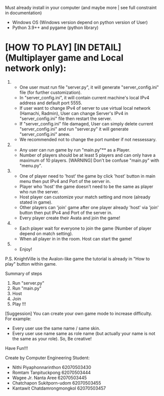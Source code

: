 Must already install in your computer (and maybe more | see full constraint in documentation)
- Windows OS (Windows version depend on python version of User)
- Python 3.9++ and pygame (python library)

# [HOW TO PLAY] [IN DETAIL] (Multiplayer game and Local network only):
1. - One user must run file "server.py", it will generate "server_config.ini" file (for further customization).
   - In "server_config.ini", it will contain current machine's local IPv4 address and default port 5555.
   - If user want to change IPv4 of server to use virtual local network (Hamachi, Radmin), User can change
     Server's IPv4 in "server_config.ini" file then restart the server.
   - If "server_config.ini" file damaged, User can simply delete current "server_config.ini" and run "server.py"
     it will generate "server_config.ini" anew.
   - We recommended not to change the port number if not nessessary.

2. - Any user can run game by run "main.py"** as a Player.
   - Number of players should be at least 5 players and can only have a maximum of 10 players.
   [WARNING] Don't be confuse "main.py" with "menu.py".

3. - One of player need to 'host' the game by click 'host' button in main menu
     then put IPv4 and Port of the server in.
   - Player who 'host' the game doesn't need to be the same as player who run the server.
   - Host player can customize your match setting and more (already stated in game).
   - Other players can 'join' game after one player already 'host' via 'join' button
     then put IPv4 and Port of the server in.
   - Every player create their Avata and join the game!

4. - Each player wait for everyone to join the game (Number of player depend on match setting).
   - When all player in in the room. Host can start the game!

5. - Enjoy!

P.S. KnightVille is the Avalon-like game the tutorial is already in "How to play" button within game.

Summary of steps
1. Run "server.py"
2. Run "main.py"
3. Host
4. Join
5. Play !!!

[Suggession] You can create your own game mode to increase difficulty.
For example: 
- Every user use the same name / same skin.
- Every user use name same as role name (but actually your name is not the same as your role).
So, Be creative!

Have Fun!!!

Create by Computer Engineering Student:
- Nithi Piyaphonnarinthon	62070503430
- Romtam Tanpituckpong		62070503444
- Wagee Jr. Nanta Aree 		62070503445
- Chatchapon Sukitporn-udom 	62070503455
- Kantawit Chatdamrongmongkol 	62070503457
